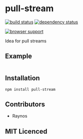 # pull-stream

[![build status][1]][2] [![dependency status][3]][4]

[![browser support][5]][6]

Idea for pull streams

## Example

```js

```

## Installation

`npm install pull-stream`

## Contributors

 - Raynos

## MIT Licenced

  [1]: https://secure.travis-ci.org/Raynos/pull-stream.png
  [2]: https://travis-ci.org/Raynos/pull-stream
  [3]: https://david-dm.org/Raynos/pull-stream.png
  [4]: https://david-dm.org/Raynos/pull-stream
  [5]: https://ci.testling.com/Raynos/pull-stream.png
  [6]: https://ci.testling.com/Raynos/pull-stream
